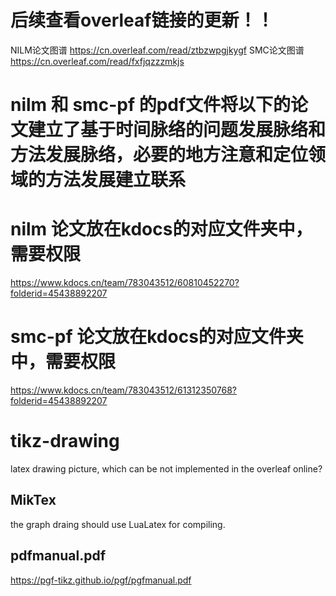 # 后续查看overleaf链接的更新！！
NILM论文图谱
https://cn.overleaf.com/read/ztbzwpgjkygf
SMC论文图谱
https://cn.overleaf.com/read/fxfjqzzzmkjs

# nilm 和 smc-pf 的pdf文件将以下的论文建立了基于时间脉络的问题发展脉络和方法发展脉络，必要的地方注意和定位领域的方法发展建立联系

# nilm 论文放在kdocs的对应文件夹中，需要权限
https://www.kdocs.cn/team/783043512/60810452270?folderid=45438892207
# smc-pf 论文放在kdocs的对应文件夹中，需要权限
https://www.kdocs.cn/team/783043512/61312350768?folderid=45438892207
# tikz-drawing
latex drawing picture, which can be not implemented in the overleaf online?

## MikTex
the graph draing should use LuaLatex for compiling.

## pdfmanual.pdf
https://pgf-tikz.github.io/pgf/pgfmanual.pdf



